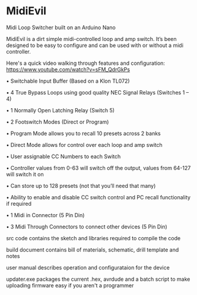 # MidiEvil

Midi Loop Switcher built on an Arduino Nano 

MidiEvil is a dirt simple midi-controlled loop and amp switch. It’s been designed to be easy to configure and can be used with or without a midi controller.

Here's a quick video walking through features and configuration:
https://www.youtube.com/watch?v=sFM_QdrGkPs

•	Switchable Input Buffer (Based on a Klon TL072)

•	4 True Bypass Loops using good quality NEC Signal Relays (Switches 1 – 4)

•	1 Normally Open Latching Relay (Switch 5)

•	2 Footswitch Modes (Direct or Program)

•	Program Mode allows you to recall 10 presets across 2 banks

•	Direct Mode allows for control over each loop and amp switch

•	User assignable CC Numbers to each Switch

•	Controller values from 0-63 will switch off the output, values from 64-127 will switch it on

•	Can store up to 128 presets (not that you’ll need that many)

•	Ability to enable and disable CC switch control and PC recall functionality if required

•	1 Midi in Connector (5 Pin Din)

•	3 Midi Through Connectors to connect other devices (5 Pin Din)

src code contains the sketch and libraries required to compile the code

build document contains bill of materials, schematic, drill template and notes

user manual describes operation and configurataion for the device

updater.exe packages the current .hex, avrdude and a batch script to make uploading firmware easy if you aren't a programmer
